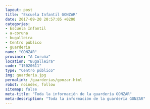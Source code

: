 ```yaml
---
layout: post
title: "Escuela Infantil GONZAR"
date: 2017-09-20 20:57:05 +0200
categories:
- Escuela Infantil
- a-coruna
- bugalleira
- Centro público
- guarderia
name: "GONZAR"
province: "A Coruña"
location: "Bugalleira"
code: "15020611"
type: "Centro público"
img: guarderia.jpg
permalink: /guarderias/gonzar.html
robot: noindex, follow
sitemap: false
meta-title: "Toda la información de la guardería GONZAR"
meta-description: "Toda la información de la guardería GONZAR"
---
```

